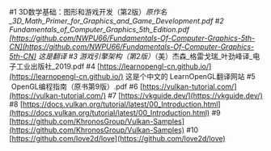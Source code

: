 #1 3D数学基础：图形和游戏开发（第2版）_原作名_3D_Math_Primer_for_Graphics_and_Game_Development.pdf
#2 Fundamentals_of_Computer_Graphics_5th_Edition.pdf [https://github.com/NWPU66/Fundamentals-Of-Computer-Graphics-5th-CN](https://github.com/NWPU66/Fundamentals-Of-Computer-Graphics-5th-CN) 这是翻译
#3 游戏引擎架构（第2版）_（美）杰森_格雷戈瑞_叶劲峰译_电子工业出版社_2019.pdf
#4 [https://learnopengl-cn.github.io/](https://learnopengl-cn.github.io/) 这是个中文的 LearnOpenGL翻译网站
#5  OpenGL编程指南（原书第9版）.pdf
#6 [https://vulkan-tutorial.com/](https://vulkan-tutorial.com/)
#7 [https://vkguide.dev/](https://vkguide.dev/)
#8 [https://docs.vulkan.org/tutorial/latest/00_Introduction.html](https://docs.vulkan.org/tutorial/latest/00_Introduction.html)
#9 [https://github.com/KhronosGroup/Vulkan-Samples](https://github.com/KhronosGroup/Vulkan-Samples)
#10 [https://github.com/love2d/love](https://github.com/love2d/love) 